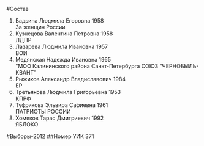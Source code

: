 #Состав
1. Бадьина Людмила Егоровна 1958   
    За женщин России
2. Кузнецова Валентина Петровна 1958   
    ЛДПР
3. Лазарева Людмила Ивановна 1957   
    ВОИ
4. Медянская Надежда Ивановна 1965   
    "МОО Калининского района Санкт-Петербурга СОЮЗ "ЧЕРНОБЫЛЬ- КВАНТ"
5. Рыжиков Александр Владиславович 1984   
    ЕР
6. Третьякова Людмила Григорьевна 1953   
    КПРФ
7. Туфрикова Эльвира Сафиевна 1961   
    ПАТРИОТЫ РОССИИ
8. Хомяков Тарас Дмитриевич 1992   
    ЯБЛОКО

#Выборы-2012
##Номер УИК
371